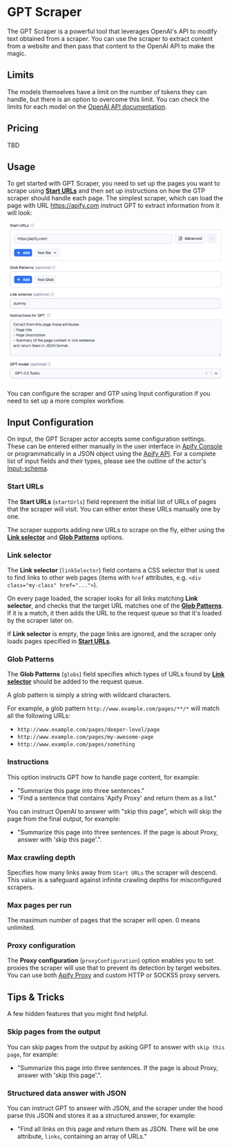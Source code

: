 # GPT Scraper

The GPT Scraper is a powerful tool that leverages OpenAI's API to modify text obtained from a scraper.
You can use the scraper to extract content from a website and then pass that content to the OpenAI API to make the magic.

## Limits

The models themselves have a limit on the number of tokens they can handle, but there is an option to overcome this limit.
You can check the limits for each model on the [OpenAI API documentation](https://platform.openai.com/docs/models/overview).

## Pricing

TBD

## Usage

To get started with GPT Scraper, you need to set up the pages you want to scrape using [**Start URLs**](#start-urls)
and then set up instructions on how the GTP scraper should handle each page. The simplest scraper, which can load the page with
URL https://apify.com instruct GPT to extract information from it will look:

![img.png](img/example_input.png)

You can configure the scraper and GTP using Input configuration if you need to set up a more complex workflow.

## Input Configuration

On input, the GPT Scraper actor accepts some configuration settings.
These can be entered either manually in the user interface in [Apify Console](https://console.apify.com)
or programmatically in a JSON object using the [Apify API](https://apify.com/docs/api/v2#/reference/actors/run-collection/run-actor).
For a complete list of input fields and their types, please see the outline of the actor's [Input-schema](https://apify.com/apify/playwright-scraper/input-schema).

### Start URLs

The **Start URLs** (`startUrls`) field represent the initial list of URLs of pages that the scraper will visit. You can either enter these URLs manually one by one.

The scraper supports adding new URLs to scrape on the fly, either using the **[Link selector](#link-selector)** and **[Glob Patterns](#glob-patterns)** options.

### Link selector

The **Link selector** (`linkSelector`) field contains a CSS selector that is used to find links to other web pages (items with `href` attributes, e.g. `<div class="my-class" href="...">`).

On every page loaded, the scraper looks for all links matching **Link selector**, and checks that the target URL matches one of the [**Glob Patterns**](#glob-patterns). If it is a match, it then adds the URL to the request queue so that it's loaded by the scraper later on.

If **Link selector** is empty, the page links are ignored, and the scraper only loads pages specified in **[Start URLs](#start-urls)**.

### Glob Patterns

The **Glob Patterns** (`globs`) field specifies which types of URLs found by **[Link selector](#link-selector)** should be added to the request queue.

A glob pattern is simply a string with wildcard characters.

For example, a glob pattern `http://www.example.com/pages/**/*` will match all the
following URLs:

-   `http://www.example.com/pages/deeper-level/page`
-   `http://www.example.com/pages/my-awesome-page`
-   `http://www.example.com/pages/something`

### Instructions

This option instructs GPT how to handle page content, for example:

- "Summarize this page into three sentences."
- "Find a sentence that contains 'Apify Proxy' and return them as a list."

You can instruct OpenAI to answer with "skip this page", which will skip the page from the final output, for example:

- "Summarize this page into three sentences. If the page is about Proxy, answer with 'skip this page'.".

### Max crawling depth

Specifies how many links away from `Start URLs` the scraper will descend.
This value is a safeguard against infinite crawling depths for misconfigured scrapers.

### Max pages per run

The maximum number of pages that the scraper will open. 0 means unlimited.

### Proxy configuration

The **Proxy configuration** (`proxyConfiguration`) option enables you to set proxies
the scraper will use that to prevent its detection by target websites.
You can use both [Apify Proxy](https://apify.com/proxy) and custom HTTP or SOCKS5 proxy servers.

## Tips & Tricks

A few hidden features that you might find helpful.

### Skip pages from the output

You can skip pages from the output by asking GPT to answer with `skip this page`, for example:

- "Summarize this page into three sentences. If the page is about Proxy, answer with 'skip this page'.".

### Structured data answer with JSON

You can instruct GPT to answer with JSON, and the scraper under the hood parse this JSON and stores it as a structured answer, for example:

- "Find all links on this page and return them as JSON. There will be one attribute, `links`, containing an array of URLs."
